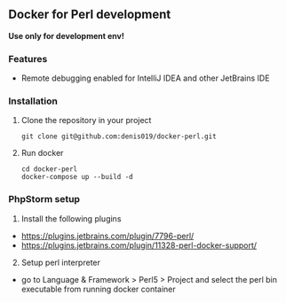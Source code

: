 ## Docker for Perl development
**Use only for development env!**
 ### Features
 - Remote debugging enabled for IntelliJ IDEA and other JetBrains IDE
 ### Installation
 1. Clone the repository in your project
    ```
    git clone git@github.com:denis019/docker-perl.git
    ```
 2. Run docker
     ```
     cd docker-perl
     docker-compose up --build -d
     ```
 ### PhpStorm setup
 1. Install the following plugins
  - https://plugins.jetbrains.com/plugin/7796-perl/
  - https://plugins.jetbrains.com/plugin/11328-perl-docker-support/
 2. Setup perl interpreter
  - go to Language & Framework > Perl5 > Project and select the perl bin executable from running docker container